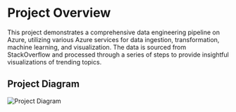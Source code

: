 # Project Overview

This project demonstrates a comprehensive data engineering pipeline on Azure, utilizing various Azure services for data ingestion, transformation, machine learning, and visualization. The data is sourced from StackOverflow and processed through a series of steps to provide insightful visualizations of trending topics.

## Project Diagram

![Project Diagram](https://github.com/klailatimad/AzureBigDataML-StackOverflowInsights/assets/122483291/f3f7b042-4f31-4222-9338-fa6c5f63aa3a)

